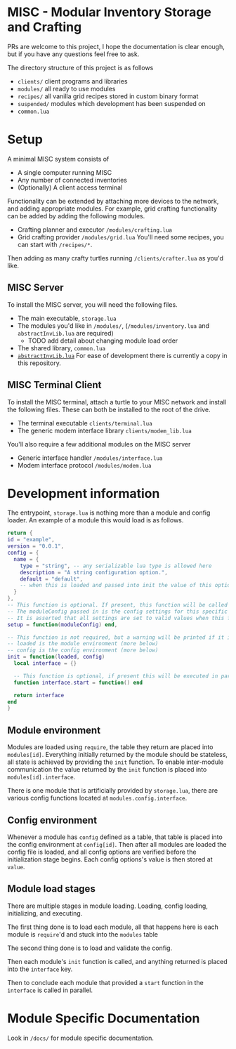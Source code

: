# MISC - Modular Inventory Storage and Crafting
PRs are welcome to this project, I hope the documentation is clear enough, but if you have any questions feel free to ask.

The directory structure of this project is as follows
* `clients/` client programs and libraries
* `modules/` all ready to use modules
* `recipes/` all vanilla grid recipes stored in custom binary format
* `suspended/` modules which development has been suspended on
* `common.lua`

# Setup
A minimal MISC system consists of
* A single computer running MISC
* Any number of connected inventories
* (Optionally) A client access terminal

Functionality can be extended by attaching more devices to the network, and adding appropriate modules.
For example, grid crafting functionality can be added by adding the following modules.
* Crafting planner and executor `/modules/crafting.lua`
* Grid crafting provider `/modules/grid.lua`
You'll need some recipes, you can start with `/recipes/*`.

Then adding as many crafty turtles running `/clients/crafter.lua` as you'd like.

## MISC Server
To install the MISC server, you will need the following files.
* The main executable, `storage.lua`
* The modules you'd like in `/modules/`, (`/modules/inventory.lua` and `abstractInvLib.lua` are required)
  * TODO add detail about changing module load order
* The shared library, `common.lua`
* [`abstractInvLib.lua`](https://gist.github.com/MasonGulu/57ef0f52a93304a17a9eaea21f431de6) For ease of development there is currently a copy in this repository.

## MISC Terminal Client
To install the MISC terminal, attach a turtle to your MISC network and install the following files. These can both be installed to the root of the drive.
* The terminal executable `clients/terminal.lua`
* The generic modem interface library `clients/modem_lib.lua`

You'll also require a few additional modules on the MISC server
* Generic interface handler `/modules/interface.lua`
* Modem interface protocol `/modules/modem.lua`

# Development information
The entrypoint, `storage.lua` is nothing more than a module and config loader.
An example of a module this would load is as follows.
```lua
return {
id = "example",
version = "0.0.1",
config = {
  name = {
    type = "string", -- any serializable lua type is allowed here
    description = "A string configuration option.",
    default = "default",
    -- when this is loaded and passed into init the value of this option will be at ["value"]
  }
},
-- This function is optional. If present, this function will be called whenever a nil config option is encountered in this module's settings.
-- The moduleConfig passed in is the config settings for this specific module.
-- It is asserted that all settings are set to valid values when this function returns.
setup = function(moduleConfig) end,

-- This function is not required, but a warning will be printed if it is not present.
-- loaded is the module environment (more below)
-- config is the config environment (more below)
init = function(loaded, config)
  local interface = {}

  -- This function is optional, if present this will be executed in parallel with all other modules.
  function interface.start = function() end

  return interface
end
}
```

## Module environment
Modules are loaded using `require`, the table they return are placed into `modules[id]`.
Everything initially returned by the module should be stateless, all state is achieved by providing the `init` function.
To enable inter-module communication the value returned by the `init` function is placed into `modules[id].interface`.

There is one module that is artificially provided by `storage.lua`, there are various config functions located at `modules.config.interface`.

## Config environment
Whenever a module has `config` defined as a table, that table is placed into the config environment at `config[id]`. 
Then after all modules are loaded the config file is loaded, and all config options are verified before the initialization stage begins.
Each config options's value is then stored at `value`.

## Module load stages
There are multiple stages in module loading. Loading, config loading, initializing, and executing.

The first thing done is to load each module, all that happens here is each module is `require`'d and stuck into the `modules` table

The second thing done is to load and validate the config.

Then each module's `init` function is called, and anything returned is placed into the `interface` key.

Then to conclude each module that provided a `start` function in the `interface` is called in parallel.

# Module Specific Documentation
Look in `/docs/` for module specific documentation.